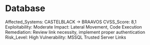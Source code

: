 # Database

Affected_Systems: CASTELBLACK → BRAAVOS
CVSS_Score: 8,1
Exploitability: Moderate
Impact: Lateral Movement, Code Execution
Remediation: Review link necessity, implement proper authentication
Risk_Level: High
Vulnerability: MSSQL Trusted Server Links